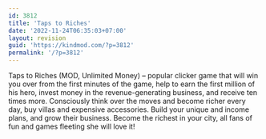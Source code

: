 ```yaml
---
id: 3812
title: 'Taps to Riches'
date: '2022-11-24T06:35:03+07:00'
layout: revision
guid: 'https://kindmod.com/?p=3812'
permalink: '/?p=3812'
---
```


Taps to Riches (MOD, Unlimited Money) – popular clicker game that will win you over from the first minutes of the game, help to earn the first million of his hero, invest money in the revenue-generating business, and receive ten times more. Consciously think over the moves and become richer every day, buy villas and expensive accessories. Build your unique and income plans, and grow their business. Become the richest in your city, all fans of fun and games fleeting she will love it!